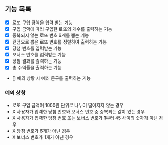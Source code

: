 ## 기능 목록
- [X] 로또 구입 금액을 입력 받는 기능
- [X] 구입 금액에 따라 구입한 로또의 개수를 출력하는 기능
- [X] 중복되지 않는 로또 번호 6개를 뽑는 기능
- [X] 랜덤으로 뽑은 로또 번호를 정렬하여 출력하는 기능
- [X] 당첨 번호를 입력받는 기능
- [X] 보너스 번호를 입력받는 기능
- [X] 당첨 결과를 출력하는 기능
- [X] 총 수익률을 출력하는 기능
- [] 예외 상황 시 에러 문구를 출력하는 기능

### 예외 상항
- 로또 구입 금액이 1000원 단위로 나누어 떨어지지 않는 경우
- X 사용자가 입력한 당첨 번호와 보너스 번호 중 중복되는 값이 있는 경우
- X 사용자가 입력한 당첨 번호 또는 보너스 번호가 1부터 45 사이의 숫자가 아닌 경우
- X 당첨 번호가 6개가 아닌 경우
- X 보너스 번호가 1개가 아닌 경우